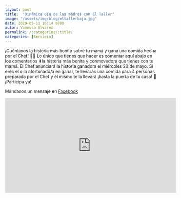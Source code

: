 ```yaml
---
layout: post
title:  "Dinámica día de las madres con El Taller"
image: "/assets/img/blog/eltallerbaja.jpg"
date: 2020-05-11 16:14 0700
autor: Vanessa Álvarez
permalink: /:categories/:title/
categories: [Servicio]
---
```


¡Cuéntanos la historia más bonita sobre tu mamá y gana una comida hecha por el Chef! 🌹💖
Lo único que tienes que hacer es comentar aquí abajo en los comentarios ⬇la historia más bonita y conmovedora que tienes con tu mamá.
El Chef anunciará la historia ganadora el miércoles 20 de mayo.
Si eres el o la afortunado/a en ganar, te llevarás una comida para 4 personas preparada por el Chef y él mismo te la llevará ¡hasta la puerta de tu casa! 🙌
¡Participa ya!

Mándanos un mensaje en [Facebook](https://www.facebook.com/eltallerbajamed/)

<div class="embed-responsive embed-responsive-16by9">

<iframe src="https://www.facebook.com/plugins/video.php?href=https%3A%2F%2Fwww.facebook.com%2Feltallerbajamed%2Fvideos%2F465423577584215%2F&show_text=0&width=560" width="560" height="311" style="border:none;overflow:hidden" scrolling="no" frameborder="0" allowTransparency="true" allowFullScreen="true"></iframe>